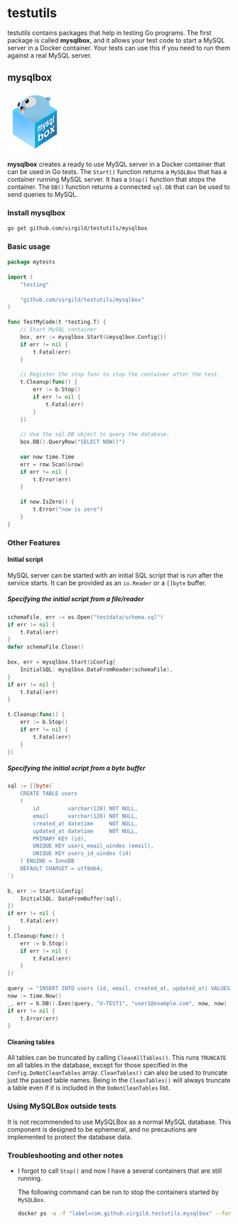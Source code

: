 # testutils

testutils contains packages that help in testing Go programs. The first package is called **mysqlbox**, and it allows your test code to start a MySQL server in a Docker container. Your tests can use this if you need to run them against a real MySQL server.

## mysqlbox

![MySQLBox logo](https://github.com/virgild/testutils/blob/main/static/logo.png?raw=true)

**mysqlbox** creates a ready to use MySQL server in a Docker container that can be
used in Go tests. The `Start()` function returns a `MySQLBox` that has a container running MySQL server. 
It has a `Stop()` function that stops the container. The `DB()` function returns a connected 
`sql.DB` that can be used to send queries to MySQL.

### Install mysqlbox

```sh
go get github.com/virgild/testutils/mysqlbox
```

### Basic usage

```go
package mytests

import (
	"testing"

	"github.com/virgild/testutils/mysqlbox"
)

func TestMyCode(t *testing.T) {
	// Start MySQL container
	box, err := mysqlbox.Start(&mysqlbox.Config{})
	if err != nil {
	    t.Fatal(err)
	}

	// Register the stop func to stop the container after the test.
	t.Cleanup(func() {
	    err := b.Stop()
	    if err != nil {
	        t.Fatal(err)
	    }
	})
	
	// Use the sql.DB object to query the database.
	box.DB().QueryRow("SELECT NOW()")
	
	var now time.Time
	err = row.Scan(&row)
	if err != nil {
	    t.Error(err)
	}
	
	if now.IsZero() {
	    t.Error("now is zero")
	}
}
```

### Other Features

#### Initial script

MySQL server can be started with an initial SQL script that is run after the service starts. It can be provided as an `io.Reader` or a `[]byte` buffer.

##### Specifying the initial script from a file/reader

```go
schemaFile, err := os.Open("testdata/schema.sql")
if err != nil {
    t.Fatal(err)
}
defer schemaFile.Close()

box, err = mysqlbox.Start(&Config{
    InitialSQL: mysqlbox.DataFromReader(schemaFile),
}
if err != nil {
    t.Fatal(err)
}

t.Cleanup(func() {
    err := b.Stop()
    if err != nil {
        t.Fatal(err)
    }
})
```

##### Specifying the initial script from a byte buffer

```go
sql := []byte(`
	CREATE TABLE users
	(
		id         varchar(128) NOT NULL,
		email      varchar(128) NOT NULL,
		created_at datetime     NOT NULL,
		updated_at datetime     NOT NULL,
		PRIMARY KEY (id),
		UNIQUE KEY users_email_uindex (email),
		UNIQUE KEY users_id_uindex (id)
	) ENGINE = InnoDB
	DEFAULT CHARSET = utf8mb4;
`)

b, err := Start(&Config{
	InitialSQL: DataFromBuffer(sql),
})
if err != nil {
	t.Fatal(err)
}
t.Cleanup(func() {
	err := b.Stop()
	if err != nil {
		t.Fatal(err)
	}
})

query := "INSERT INTO users (id, email, created_at, updated_at) VALUES (?, ?, ?, ?)"
now := time.Now()
_, err = b.DB().Exec(query, "U-TEST1", "user1@example.com", now, now)
if err != nil {
	t.Error(err)
}
```

#### Cleaning tables

All tables can be truncated by calling `CleanAllTables()`. This runs `TRUNCATE` on all tables in the database, except for those specified in the `Config.DoNotCleanTables` array. `CleanTables()` can also be used to truncate just the passed table names. Being in the `CleanTables()` will always truncate a table even if it is included in the `DoNotCleanTables` list.

### Using MySQLBox outside tests

It is not recommended to use MySQLBox as a normal MySQL database. This component is designed to be ephemeral, and no precautions are implemented to protect the database data.

### Troubleshooting and other notes

* I forgot to call `Stop()` and now I have a several containers that are still running.

    The following command can be run to stop the containers started by `MySQLBox`.

    ```sh
    docker ps -a -f "label=com.github.virgild.testutils.mysqlbox" --format '{{.ID}}' | xargs docker stop
    ```